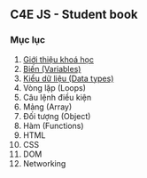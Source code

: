 ## C4E JS - Student book
### Mục lục
1. [Giới thiệu khoá học](course_introduction.md)
2. [Biến (Variables)](/variables/variables.md)
3. [Kiểu dữ liệu (Data types)](/data_types/data_types.md)
4. Vòng lặp (Loops)
5. Câu lệnh điều kiện
6. Mảng (Array)
7. Đối tượng (Object)
8. Hàm (Functions)
9. HTML
10. CSS
11. DOM
12. Networking